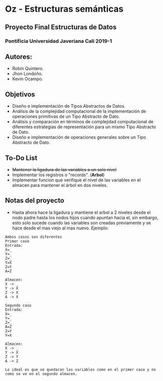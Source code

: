 # Oz - Estructuras semánticas
## Proyecto Final Estructuras de Datos
### Pontificia Universidad Javeriana Cali 2019-1
## Autores:
* Robin Quintero.
* Jhon Londoño.
* Kevin Ocampo.

## Objetivos
* Diseño e implementación de Tipos Abstractos de Datos.
* Análisis de la complejidad computacional de la implementación de operaciones primitivas de un Tipo Abstracto de Dato.
* Análisis y comparación en términos de complejidad computacional de diferentes estrategias de representación para un mismo Tipo Abstracto de Dato.
* Diseño e implementación de operaciones generales sobre un Tipo Abstracto de Dato.

## To-Do List
* ~~Mantener la ligadura de las variables a un solo nivel~~
* Implementar los registros o "records". (**Arbol**)
* Implementar funcion que verifique el nivel de las variables en el almacen para mantener el árbol en dos niveles.

## Notas del proyecto
* Hasta ahora hace la ligadura y mantiene el arbol a 2 niveles desde el nodo padre hasta los nodos hijos cuando apuntan hacia el, sin embargo, esto solo sucede cuando las variables son creadas previamente y se hace desde el mas viejo al mas nuevo. Ejemplo:
```
Ambos casos son diferentes
Primer caso
Entrada:
X=_
Y=_
Z=_
Y=X
Z=Y
A=Z

Almacen:
X -> _
Y -> X
Z -> X
A -> X

Segundo caso
Entrada:
X=_
Y=_
Z=_
A=Z
Z=Y
Y=X

Almacen:
X -> _
Y -> X
Z -> Y
A -> Z

Lo ideal es que se quedaran las variables como en el primer caso y no como se ve en el segundo almacen.
```
